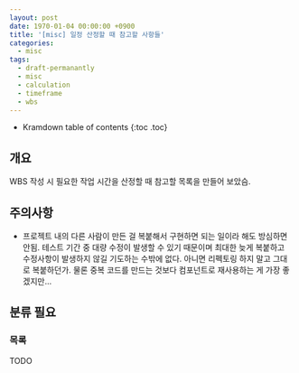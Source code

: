 ```yaml
---
layout: post
date: 1970-01-04 00:00:00 +0900
title: '[misc] 일정 산정할 때 참고할 사항들'
categories:
  - misc
tags:
  - draft-permanantly
  - misc
  - calculation
  - timeframe
  - wbs
---
```


* Kramdown table of contents
{:toc .toc}


## 개요

WBS 작성 시 필요한 작업 시간을 산정할 때 참고할 목록을 만들어 보았슴.


## 주의사항

- 프로젝트 내의 다른 사람이 만든 걸 복붙해서 구현하면 되는 일이라 해도 방심하면 안됨. 테스트 기간 중 대량 수정이 발생할 수 있기 때문이며 최대한 늦게 복붙하고 수정사항이 발생하지 않길 기도하는 수밖에 없다. 아니면 리펙토링 하지 말고 그대로 복붙하던가. 물론 중복 코드를 만드는 것보다 컴포넌트로 재사용하는 게 가장 좋겠지만...


## 분류 필요

### 목록

TODO

